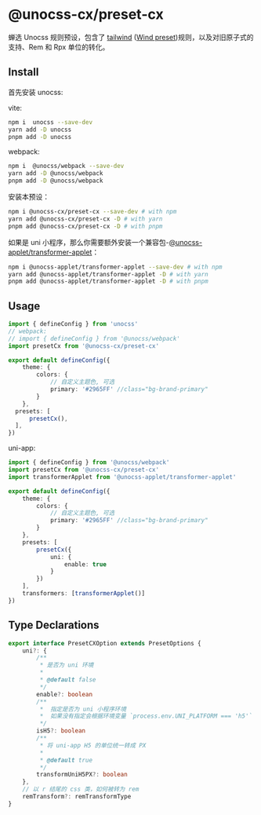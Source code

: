 # @unocss-cx/preset-cx

蝉选 Unocss 规则预设，包含了 [tailwind](https://tailwindcss.com/docs/) ([Wind preset](https://unocss.dev/presets/wind))规则，以及对旧原子式的支持、Rem 和 Rpx 单位的转化。

## Install

首先安装 unocss:

vite:

```bash
npm i  unocss --save-dev
yarn add -D unocss
pnpm add -D unocss
```


webpack:

```bash
npm i  @unocss/webpack --save-dev
yarn add -D @unocss/webpack
pnpm add -D @unocss/webpack
```
安装本预设：

```bash
npm i @unocss-cx/preset-cx --save-dev # with npm
yarn add @unocss-cx/preset-cx -D # with yarn
pnpm add @unocss-cx/preset-cx -D # with pnpm
```


如果是 uni 小程序，那么你需要额外安装一个兼容包-[@unocss-applet/transformer-applet](https://github.com/unocss-applet/unocss-applet/tree/main/packages/transformer-applet)：

```bash
npm i @unocss-applet/transformer-applet --save-dev # with npm
yarn add @unocss-applet/transformer-applet -D # with yarn
pnpm add @unocss-applet/transformer-applet -D # with pnpm
```


## Usage

```ts
import { defineConfig } from 'unocss'
// webpack:
// import { defineConfig } from '@unocss/webpack'
import presetCx from '@unocss-cx/preset-cx'

export default defineConfig({
    theme: {
        colors: {
            // 自定义主题色, 可选
            primary: '#2965FF' //class="bg-brand-primary"
        }
    },
  presets: [
      presetCx(),
  ],
})
```
uni-app:

```ts
import { defineConfig } from '@unocss/webpack'
import presetCx from '@unocss-cx/preset-cx'
import transformerApplet from '@unocss-applet/transformer-applet'

export default defineConfig({
    theme: {
        colors: {
            // 自定义主题色, 可选
            primary: '#2965FF' //class="bg-brand-primary"
        }
    },
    presets: [
        presetCx({
            uni: {
                enable: true
            }
        })
    ],
    transformers: [transformerApplet()]
})
```

## Type Declarations

```ts
export interface PresetCXOption extends PresetOptions {
    uni?: {
        /**
         * 是否为 uni 环境
         *
         * @default false
         */
        enable?: boolean
        /**
         *  指定是否为 uni 小程序环境
         *  如果没有指定会根据环境变量 `process.env.UNI_PLATFORM === 'h5'` 检测
         */
        isH5?: boolean
        /**
         * 将 uni-app H5 的单位统一转成 PX
         *
         * @default true
         */
        transformUniH5PX?: boolean
    },
    // 以 r 结尾的 css 类，如何被转为 rem
    remTransform?: remTransformType
}
```
